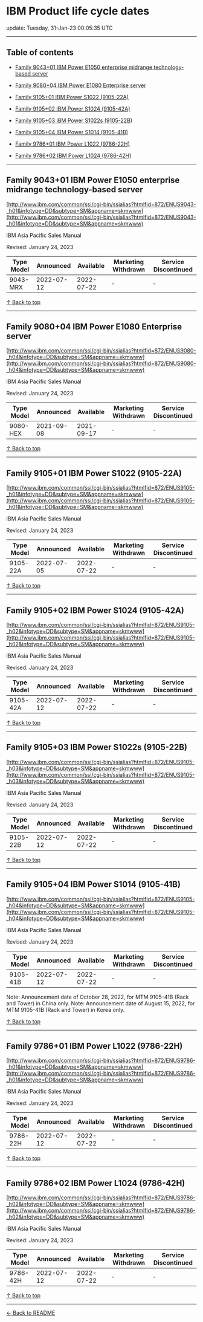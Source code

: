 # IBM Product life cycle dates

update: Tuesday, 31-Jan-23 00:05:35 UTC

---

## Table of contents


- [Family 9043+01 IBM Power E1050 enterprise midrange technology-based server](#family-904301-ibm-power-e1050-enterprise-midrange-technology-based-server)

- [Family 9080+04 IBM Power E1080 Enterprise server](#family-908004-ibm-power-e1080-enterprise-server)

- [Family 9105+01 IBM Power S1022 (9105-22A)](#family-910501-ibm-power-s1022-9105-22a)

- [Family 9105+02 IBM Power S1024 (9105-42A)](#family-910502-ibm-power-s1024-9105-42a)

- [Family 9105+03 IBM Power S1022s (9105-22B)](#family-910503-ibm-power-s1022s-9105-22b)

- [Family 9105+04 IBM Power S1014 (9105-41B)](#family-910504-ibm-power-s1014-9105-41b)

- [Family 9786+01 IBM Power L1022 (9786-22H)](#family-978601-ibm-power-l1022-9786-22h)

- [Family 9786+02 IBM Power L1024 (9786-42H)](#family-978602-ibm-power-l1024-9786-42h)


---





## Family 9043+01 IBM Power E1050 enterprise midrange technology-based server

[http://www.ibm.com/common/ssi/cgi-bin/ssialias?htmlfid=872/ENUS9043-_h01&infotype=DD&subtype=SM&appname=skmwww](http://www.ibm.com/common/ssi/cgi-bin/ssialias?htmlfid=872/ENUS9043-_h01&infotype=DD&subtype=SM&appname=skmwww)

IBM Asia Pacific Sales Manual

Revised: January 24, 2023

| Type Model | Announced | Available | Marketing Withdrawn | Service Discontinued |
| --- | --- | --- | --- | --- |
| 9043-MRX | 2022-07-12 | 2022-07-22 | - | - |





[↑ Back to top](#table-of-contents)

---





## Family 9080+04 IBM Power E1080 Enterprise server

[http://www.ibm.com/common/ssi/cgi-bin/ssialias?htmlfid=872/ENUS9080-_h04&infotype=DD&subtype=SM&appname=skmwww](http://www.ibm.com/common/ssi/cgi-bin/ssialias?htmlfid=872/ENUS9080-_h04&infotype=DD&subtype=SM&appname=skmwww)

IBM Asia Pacific Sales Manual

Revised: January 24, 2023

| Type Model | Announced | Available | Marketing Withdrawn | Service Discontinued |
| --- | --- | --- | --- | --- |
| 9080-HEX | 2021-09-08 | 2021-09-17 | - | - |





[↑ Back to top](#table-of-contents)

---





## Family 9105+01 IBM Power S1022 (9105-22A)

[http://www.ibm.com/common/ssi/cgi-bin/ssialias?htmlfid=872/ENUS9105-_h01&infotype=DD&subtype=SM&appname=skmwww](http://www.ibm.com/common/ssi/cgi-bin/ssialias?htmlfid=872/ENUS9105-_h01&infotype=DD&subtype=SM&appname=skmwww)

IBM Asia Pacific Sales Manual

Revised: January 24, 2023

| Type Model | Announced | Available | Marketing Withdrawn | Service Discontinued |
| --- | --- | --- | --- | --- |
| 9105-22A | 2022-07-05 | 2022-07-22 | - | - |





[↑ Back to top](#table-of-contents)

---





## Family 9105+02 IBM Power S1024 (9105-42A)

[http://www.ibm.com/common/ssi/cgi-bin/ssialias?htmlfid=872/ENUS9105-_h02&infotype=DD&subtype=SM&appname=skmwww](http://www.ibm.com/common/ssi/cgi-bin/ssialias?htmlfid=872/ENUS9105-_h02&infotype=DD&subtype=SM&appname=skmwww)

IBM Asia Pacific Sales Manual

Revised: January 24, 2023

| Type Model | Announced | Available | Marketing Withdrawn | Service Discontinued |
| --- | --- | --- | --- | --- |
| 9105-42A | 2022-07-12 | 2022-07-22 | - | - |





[↑ Back to top](#table-of-contents)

---





## Family 9105+03 IBM Power S1022s (9105-22B)

[http://www.ibm.com/common/ssi/cgi-bin/ssialias?htmlfid=872/ENUS9105-_h03&infotype=DD&subtype=SM&appname=skmwww](http://www.ibm.com/common/ssi/cgi-bin/ssialias?htmlfid=872/ENUS9105-_h03&infotype=DD&subtype=SM&appname=skmwww)

IBM Asia Pacific Sales Manual

Revised: January 24, 2023

| Type Model | Announced | Available | Marketing Withdrawn | Service Discontinued |
| --- | --- | --- | --- | --- |
| 9105-22B | 2022-07-12 | 2022-07-22 | - | - |





[↑ Back to top](#table-of-contents)

---





## Family 9105+04 IBM Power S1014 (9105-41B)

[http://www.ibm.com/common/ssi/cgi-bin/ssialias?htmlfid=872/ENUS9105-_h04&infotype=DD&subtype=SM&appname=skmwww](http://www.ibm.com/common/ssi/cgi-bin/ssialias?htmlfid=872/ENUS9105-_h04&infotype=DD&subtype=SM&appname=skmwww)

IBM Asia Pacific Sales Manual

Revised: January 24, 2023

| Type Model | Announced | Available | Marketing Withdrawn | Service Discontinued |
| --- | --- | --- | --- | --- |
| 9105-41B | 2022-07-12 | 2022-07-22 | - | - |

Note: Announcement date of
October 28, 2022, for MTM 9105-41B (Rack and Tower) in China only.
Note: Announcement date of
August 15, 2022, for MTM 9105-41B (Rack and Tower) in Korea only.



[↑ Back to top](#table-of-contents)

---





## Family 9786+01 IBM Power L1022 (9786-22H)

[http://www.ibm.com/common/ssi/cgi-bin/ssialias?htmlfid=872/ENUS9786-_h01&infotype=DD&subtype=SM&appname=skmwww](http://www.ibm.com/common/ssi/cgi-bin/ssialias?htmlfid=872/ENUS9786-_h01&infotype=DD&subtype=SM&appname=skmwww)

IBM Asia Pacific Sales Manual

Revised: January 24, 2023

| Type Model | Announced | Available | Marketing Withdrawn | Service Discontinued |
| --- | --- | --- | --- | --- |
| 9786-22H | 2022-07-12 | 2022-07-22 | - | - |





[↑ Back to top](#table-of-contents)

---





## Family 9786+02 IBM Power L1024 (9786-42H)

[http://www.ibm.com/common/ssi/cgi-bin/ssialias?htmlfid=872/ENUS9786-_h02&infotype=DD&subtype=SM&appname=skmwww](http://www.ibm.com/common/ssi/cgi-bin/ssialias?htmlfid=872/ENUS9786-_h02&infotype=DD&subtype=SM&appname=skmwww)

IBM Asia Pacific Sales Manual

Revised: January 24, 2023

| Type Model | Announced | Available | Marketing Withdrawn | Service Discontinued |
| --- | --- | --- | --- | --- |
| 9786-42H | 2022-07-12 | 2022-07-22 | - | - |





[↑ Back to top](#table-of-contents)

---



[← Back to README](./README.md)